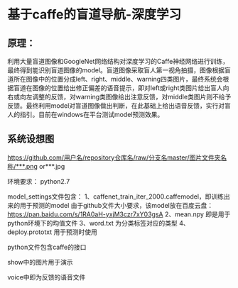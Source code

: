 # 基于caffe的盲道导航-深度学习

## 原理： 
利用大量盲道图像和GoogleNet网络结构对深度学习的Caffe神经网络进行训练，最终得到能识别盲道图像的model。盲道图像采取盲人第一视角拍摄，图像根据盲道所在图像中的位置分成left、right、middle、warning四类图片，最终系统会根据盲道在图像的位置给出修正偏差的语音提示，即对left或right类图片给出盲人向右或向左调整的反馈，对warning类图像给出注意反馈，对middle类图片则不给予反馈。最终利用model对盲道图像做出判断，在此基础上给出语音反馈，实行对盲人的指引。目前在windows在平台测试model预测效果。
  
## 系统设想图  
https://github.com/用户名/repository仓库名/raw/分支名master/图片文件夹名称/***.png or***.jpg

环境要求：
python2.7

model_settings文件包含： 
1、caffenet_train_iter_2000.caffemodel，即训练出来的用于预测的model
由于github文件大小要求，该model放在百度云盘：https://pan.baidu.com/s/1RA0aH-yxjM3czr7xY03gsA 
2、mean.npy 即是用于python环境下的均值文件 
3、word.txt 为分类标签对应的类型 
4、deploy.prototxt  用于预测时使用

python文件包含caffe的接口

show中的图片用于演示

voice中即为反馈的语音文件

